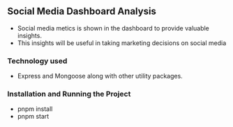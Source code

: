 ## Social Media Dashboard Analysis
- Social media metics is shown in the dashboard to provide valuable insights.
- This insights will be useful in taking marketing decisions on social media

### Technology used
- Express and Mongoose along with other utility packages.

### Installation and Running the Project
- pnpm install
- pnpm start

